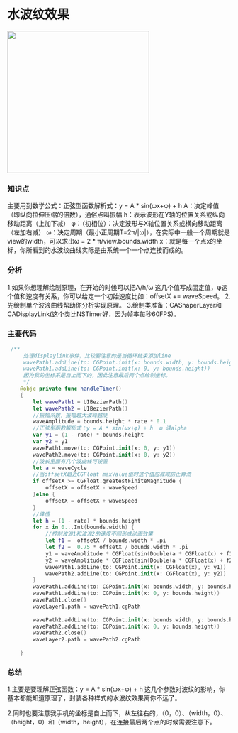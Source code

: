 # 水波纹效果

<img src="https://raw.github.com/LeeFengHY/LLWave/master/LLWave/水波纹.png" width="320">

### 知识点

主要用到数学公式：正弦型函数解析式：y = A * sin(ωx+φ) + h
A：决定峰值（即纵向拉伸压缩的倍数），通俗点叫振幅
h：表示波形在Y轴的位置关系或纵向移动距离（上加下减）
φ：（初相位）：决定波形与X轴位置关系或横向移动距离（左加右减）
ω：决定周期（最小正周期T=2π/|ω|），在实际中一般一个周期就是view的width，可以求出ω = 2 * π/view.bounds.width
x：就是每一个点x的坐标，你所看到的水波纹曲线实际是由系统一个一个点连接而成的。


### 分析
1.如果你想理解绘制原理，在开始的时候可以把A/h/ω 这几个值写成固定值，φ这个值和速度有关系，你可以给定一个初始速度比如：offsetX += waveSpeed。
2.先绘制单个波浪曲线帮助你分析实现原理。
3.绘制类准备：CAShaperLayer和CADisplayLink(这个类比NSTimer好，因为帧率每秒60FPS)。

### 主要代码

```swift
 /**
     处理displaylink事件，比较要注意的是当循环结束添加line
     wavePath1.addLine(to: CGPoint.init(x: bounds.width, y: bounds.height))
     wavePath1.addLine(to: CGPoint.init(x: 0, y: bounds.height))
     因为我的坐标系是自上而下的，因此注意最后两个点绘制坐标。
     */
    @objc private func handleTimer()
    {
        let wavePath1 = UIBezierPath()
        let wavePath2 = UIBezierPath()
        //振幅系数，振幅越大波峰越陡
        waveAmplitude = bounds.height * rate * 0.1
        //正弦型函数解析式：y = A * sin(ωx+φ) + h  ω 读alpha
        var y1 = (1 - rate) * bounds.height
        var y2 = y1
        wavePath1.move(to: CGPoint.init(x: 0, y: y1))
        wavePath2.move(to: CGPoint.init(x: 0, y: y2))
        //波长里面有几个波曲线可设置
        let a = waveCycle
        //当offsetX趋近CGFloat maxValue值时这个值应减减防止奔溃
        if offsetX >= CGFloat.greatestFiniteMagnitude {
            offsetX = offsetX - waveSpeed
        }else {
            offsetX = offsetX + waveSpeed
        }
        //峰值
        let h = (1 - rate) * bounds.height
        for x in 0...Int(bounds.width) {
            //控制波浪1和波浪2的速度不同形成动画效果
            let f1 =  offsetX / bounds.width * .pi
            let f2 =  0.75 * offsetX / bounds.width * .pi
            y1 = waveAmplitude * CGFloat(sin(Double(a * CGFloat(x) + f1))) + (h - 10)
            y2 = waveAmplitude * CGFloat(sin(Double(a * CGFloat(x) + f2))) + h
            wavePath1.addLine(to: CGPoint.init(x: CGFloat(x), y: y1))
            wavePath2.addLine(to: CGPoint.init(x: CGFloat(x), y: y2))
        }
        wavePath1.addLine(to: CGPoint.init(x: bounds.width, y: bounds.height))
        wavePath1.addLine(to: CGPoint.init(x: 0, y: bounds.height))
        wavePath1.close()
        waveLayer1.path = wavePath1.cgPath
        
        wavePath2.addLine(to: CGPoint.init(x: bounds.width, y: bounds.height))
        wavePath2.addLine(to: CGPoint.init(x: 0, y: bounds.height))
        wavePath2.close()
        waveLayer2.path = wavePath2.cgPath
        
    }
```
### 总结
1.主要是要理解正弦函数：y = A * sin(ωx+φ) + h 这几个参数对波纹的影响，你基本都能知道原理了，封装各种样式的水波纹效果离你不远了。

2.同时也要注意我手机的坐标是自上而下，从左往右的，（0，0）、（width，0）、（height，0）和（width，height），在连接最后两个点的时候需要注意下。
